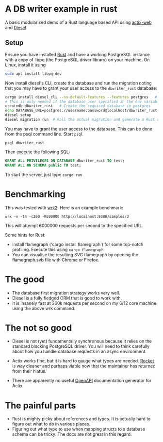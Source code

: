 # A DB writer example in rust
A basic modularised demo of a Rust language based API using [actix-web](https://actix.rs/) and
[Diesel](https://diesel.rs/). 

## Setup
Ensure you have installed [Rust](https://www.rust-lang.org/tools/install) and have a working PostgreSQL instance with a copy of libpq 
(the PostgreSQL driver library) on your machine. On Linux, install it using
```sh
sudo apt install libpq-dev
```
Now install diesel's CLI, create the database and run the migration noting that you may have to grant
your user access to the `dbwriter_rust` database:
```sh
cargo install diesel_cli --no-default-features --features postgres   # Only install PostgreSQL components
# This is only needed if the database user specified in the env variable cannot create a database
createdb dbwriter_rust   # Create the required database in postgres
echo DATABASE_URL=postgres://username:password@localhost/dbwriter_rust > .env  # Diesel gets the connection string from here
diesel setup
diesel migration run  # Roll the actual migration and generate a Rust schema that matches the current database schema
```

You may have to grant the user access to the database. This can be done from the psql command line. Start `psql`
```shell
psql dbwriter_rust
```
Then execute the following SQL:
```sql
GRANT ALL PRIVILEGES ON DATABASE dbwriter_rust TO test;
GRANT ALL ON SCHEMA public TO test;
```

To start the server, just type `cargo run`

# Benchmarking
This was tested with [wrk2](git@github.com:giltene/wrk2.git). Here is an example benchmark:
```
wrk -v -t4 -c200 -R600000 http://localhost:8080/samples/3
```
This will attempt 6000000 requests per second to the specified URL.

Some hints for Rust: 
- Install flamegraph ('cargo install flamegraph') for some top-notch profiling. Execute this using `cargo flamegraph`
- You can visualise the resulting SVG flamegraph by opening the flamegraph.svb file with Chrome or Firefox.

# The good 
- The database first migration strategy works very well.
- Diesel is a fully fledged ORM that is good to work with.
- It is insanely fast at 260k requests per second on my 6/12 core machine using the above wrk command.

# The not so good
- Diesel is not (yet) fundamentally synchronous because it relies on the standard blocking PostgreSQL driver.
  You will need to think carefully about how you handle database requests in an async environment.
 
- Actix works fine, but it is hard to gauge what types are needed. [Rocket](https://rocket.rs/) is way
  cleaner and perhaps viable now that the maintainer has returned from their hiatus.
- There are apparently no useful [OpenAPI](https://www.openapis.org/) documentation generator for Actix.
 

# The painful parts
- Rust is mighty picky about references and types. It is actually hard to figure out what to do in various places.
- Figuring out what type to use when mapping structs to a database schema can be tricky. The docs are not great in this
  regard.